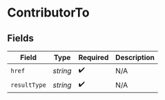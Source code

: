 # ContributorTo


## Fields

| Field              | Type               | Required           | Description        |
| ------------------ | ------------------ | ------------------ | ------------------ |
| `href`             | *string*           | :heavy_check_mark: | N/A                |
| `resultType`       | *string*           | :heavy_check_mark: | N/A                |